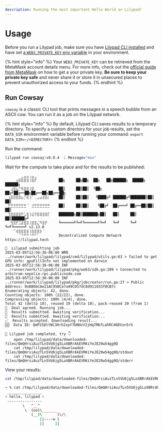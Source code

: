 ```yaml
---
description: Running the most important Hello World on Lilypad!
---
```


# Usage

Before you run a Lilypad job, make sure you have [Lilypad CLI installed](installation.md) and have set [a `WEB3_PRIVATE_KEY` env variable](installation.md#set-web3_private_key) in your environment.

{% hint style="info" %}
Your `WEB3_PRIVATE_KEY` can be retrieved from the MetaMask account details menu.  For more info, check out the [official guide from MetaMask](https://support.metamask.io/managing-my-wallet/secret-recovery-phrase-and-private-keys/how-to-export-an-accounts-private-key/) on how to get a your private key. **Be sure to keep your private key safe** and never share it or store it in unsecured places to prevent unauthorized access to your funds.
{% endhint %}

## Run Cowsay

`cowsay` is a classic CLI tool that prints messages in a speech bubble from an ASCII cow. You can run it as a job on the Lilypad network.

{% hint style="info" %}
By default, Lilypad CLI saves results to a temporary directory. To specify a custom directory for your job results, set the `DATA_DIR` environment variable before running your command: `export DATA_DIR=~/<DIRECTORY>`
{% endhint %}

Run the command:

```bash
lilypad run cowsay:v0.0.4 -i Message="moo"
```

Wait for the compute to take place and for the results to be published:

```
⠀⠀⠀⠀⠀⠀⣀⣤⣤⢠⣤⣀⠀⠀⠀⠀⠀
⠀⠀⠀⠀⢴⣿⣿⣿⣿⢸⣿⡟⠀⠀⠀⠀⠀    ██╗     ██╗██╗  ██╗   ██╗██████╗  █████╗ ██████╗
⠀⠀⣰⣿⣦⡙⢿⣿⣿⢸⡿⠀⠀⠀⠀⢀⠀    ██║     ██║██║  ╚██╗ ██╔╝██╔══██╗██╔══██╗██╔══██╗
⠀⢰⣿⣿⣿⣿⣦⡙⣿⢸⠁⢀⣠⣴⣾⣿⡆    ██║     ██║██║   ╚████╔╝ ██████╔╝███████║██║  ██║
⠀⣛⣛⣛⣛⣛⣛⣛⠈⠀⣚⣛⣛⣛⣛⣛⣛    ██║     ██║██║    ╚██╔╝  ██╔═══╝ ██╔══██║██║  ██║
⠀⢹⣿⣿⣿⣿⠟⣡⣿⢸⣮⡻⣿⣿⣿⣿⡏    ███████╗██║███████╗██║   ██║     ██║  ██║██████╔╝
⠀⠀⢻⣿⡟⣩⣾⣿⣿⢸⣿⣿⣌⠻⣿⡟⠀    ╚══════╝╚═╝╚══════╝╚═╝   ╚═╝     ╚═╝  ╚═╝╚═════╝ v2.13.0
⠀⠀⠀⠉⢾⣿⣿⣿⣿⢸⣿⣿⣿⡷⠈⠀⠀
⠀⠀⠀⠀⠀⠈⠙⠛⠛⠘⠛⠋⠁⠀ ⠀⠀⠀   Decentralized Compute Network  https://lilypad.tech

🌟  Lilypad submitting job
2025-03-05T12:56:38-06:00 WRN ../runner/work/lilypad/lilypad/cmd/lilypad/utils.go:63 > failed to get GPU info: gpuFillInfo not implemented on darwin
2025-03-05T12:56:38-06:00 INF ../runner/work/lilypad/lilypad/pkg/web3/sdk.go:209 > Connected to arbitrum-sepolia-rpc.publicnode.com
2025-03-05T12:56:38-06:00 INF ../runner/work/lilypad/lilypad/pkg/jobcreator/run.go:27 > Public Address: 0xB86bCAe21AC95BCe7a49C057dC8d911033f8CB7c
Enumerating objects: 42, done.
Counting objects: 100% (22/22), done.
Compressing objects: 100% (4/4), done.
Total 42 (delta 18), reused 19 (delta 18), pack-reused 20 (from 1)
💌  Deal agreed. Running job...
🤔  Results submitted. Awaiting verification...
🤔  Results submitted. Awaiting verification...
✅  Results accepted. Downloading result...
🆔  Data ID: QmP2SQttNC3Hrh2xpY7bNHzV2jHq7MbfLahRC46DVzn5rG

🍂 Lilypad job completed, try 👇
    open /tmp/lilypad/data/downloaded-files/QmQHrsiAuzTLn5VU6jg5LoXBRrAkEVRKiYeJE29w54gg9Q
    cat /tmp/lilypad/data/downloaded-files/QmQHrsiAuzTLn5VU6jg5LoXBRrAkEVRKiYeJE29w54gg9Q/stdout
    cat /tmp/lilypad/data/downloaded-files/QmQHrsiAuzTLn5VU6jg5LoXBRrAkEVRKiYeJE29w54gg9Q/stderr
```

View your results:&#x20;

```bash
cat /tmp/lilypad/data/downloaded-files/QmQHrsiAuzTLn5VU6jg5LoXBRrAkEVRKiYeJE29w54gg9Q/stdout
```

```bash
~ % cat /tmp/lilypad/data/downloaded-files/QmQHrsiAuzTLn5VU6jg5LoXBRrAkEVRKiYeJE29w54gg9Q/stdout
 ________________ 
< hello, lilypad >
 ---------------- 
        \   ^__^
         \  (oo)\_______
            (__)\       )\/\
                ||----w |
                ||     ||
```

